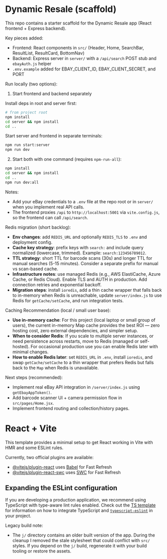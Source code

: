 # Dynamic Resale (scaffold)

This repo contains a starter scaffold for the Dynamic Resale app (React frontend + Express backend).

Key pieces added:
- Frontend: React components in `src/` (Header, Home, SearchBar, ResultList, ResultCard, BottomNav)
- Backend: Express server in `server/` with a `/api/search` POST stub and `ebayAuth.js` helper
- `.env.example` added for EBAY_CLIENT_ID, EBAY_CLIENT_SECRET, and PORT

Run locally (two options):

1) Start frontend and backend separately

Install deps in root and server first:

```bash
# from project root
npm install
cd server && npm install
cd ..
```

Start server and frontend in separate terminals:

```bash
npm run start:server
npm run dev
```

2) Start both with one command (requires `npm-run-all`):

```bash
npm install
cd server && npm install
cd ..
npm run dev:all
```

Notes:
- Add your eBay credentials to a `.env` file at the repo root or in `server/` when you implement real API calls.
- The frontend proxies `/api` to `http://localhost:5001` via `vite.config.js`, so the frontend can call `/api/search`.

Redis migration (short backlog):
- **Env changes**: add `REDIS_URL` and optionally `REDIS_TLS` to `.env` and deployment config.
- **Cache key strategy**: prefix keys with `search:` and include query normalized (lowercase, trimmed). Example: `search:123456789012`.
- **TTL strategy**: short TTL for barcode scans (30s) and longer TTL for manual searches (5-15 minutes). Consider a separate prefix for manual vs scan-based cache.
- **Infrastructure notes**: use managed Redis (e.g., AWS ElastiCache, Azure Cache, or Redis Cloud). Enable TLS and AUTH in production. Add connection retries and exponential backoff.
- **Migration steps**: install `ioredis`, add a thin cache wrapper that falls back to in-memory when Redis is unreachable, update `server/index.js` to use Redis for `getCache/setCache`, and run integration tests.

Caching Recommendation (local / small user base):
- **Use in-memory cache**: For this project (local laptop or small group of users), the current in-memory Map cache provides the best ROI — zero hosting cost, zero external dependencies, and simpler setup.
- **When to consider Redis**: If you scale to multiple server instances, or need persistence across restarts, move to Redis (managed or self-hosted). For occasional production use you can enable Redis later with minimal changes.
- **How to enable Redis later**: set `REDIS_URL` in `.env`, install `ioredis`, and swap `getCache/setCache` to a thin wrapper that prefers Redis but falls back to the `Map` when Redis is unavailable.

Next steps (recommended):
- Implement real eBay API integration in `/server/index.js` using `getEbayAppToken()`.
- Add barcode scanner UI + camera permission flow in `src/pages/Home.jsx`.
- Implement frontend routing and collection/history pages.
# React + Vite

This template provides a minimal setup to get React working in Vite with HMR and some ESLint rules.

Currently, two official plugins are available:

- [@vitejs/plugin-react](https://github.com/vitejs/vite-plugin-react/blob/main/packages/plugin-react) uses [Babel](https://babeljs.io/) for Fast Refresh
- [@vitejs/plugin-react-swc](https://github.com/vitejs/vite-plugin-react/blob/main/packages/plugin-react-swc) uses [SWC](https://swc.rs/) for Fast Refresh

## Expanding the ESLint configuration

If you are developing a production application, we recommend using TypeScript with type-aware lint rules enabled. Check out the [TS template](https://github.com/vitejs/vite/tree/main/packages/create-vite/template-react-ts) for information on how to integrate TypeScript and [`typescript-eslint`](https://typescript-eslint.io) in your project.


Legacy build note:

- The `j/` directory contains an older built version of the app. During the cleanup I removed the stale stylesheet that could conflict with `src/` styles. If you depend on the `j/` build, regenerate it with your build tooling or restore the assets.
